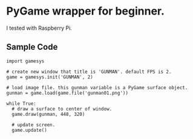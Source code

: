 # PyGame wrapper for beginner.

I tested with Raspberry Pi.

## Sample Code

```
import gamesys

# create new window that title is 'GUNMAN'. default FPS is 2.
game = gamesys.init('GUNMAN', 2)

# load image file. this gunman variable is a PyGame surface object.
gunman = game.load(game.file('gunman01.png'))

while True:
  # draw a surface to center of window.
  game.draw(gunman, 448, 320)

  # update screen.
  game.update()
```

